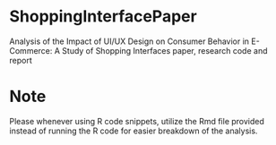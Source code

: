 # ShoppingInterfacePaper
Analysis of the Impact of UI/UX Design on Consumer Behavior in E-Commerce: A Study of Shopping Interfaces paper, research code and report


# Note 
Please whenever using R code snippets, utilize the Rmd file provided instead of running the R code for easier breakdown of the analysis. 
